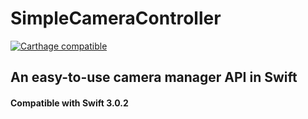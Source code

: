 # SimpleCameraController
[![Carthage compatible](https://img.shields.io/badge/Carthage-compatible-4BC51D.svg?style=flat)](https://github.com/Carthage/Carthage)

## An easy-to-use camera manager API in Swift

#### Compatible with Swift 3.0.2

